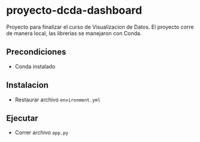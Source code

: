 # proyecto-dcda-dashboard
Proyecto para finalizar el curso de Visualizacion de Datos. El proyecto corre de manera local, las librerias se manejaron con Conda.

## Precondiciones

*  Conda instalado

## Instalacion

*  Restaurar archivo <code>environment.yml</code>

## Ejecutar

*  Correr archivo <code>app.py</code>